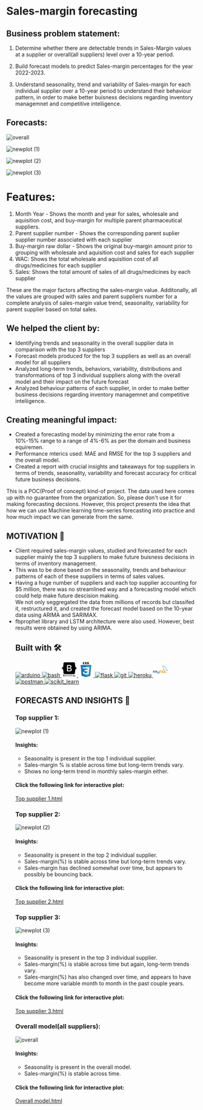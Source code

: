 # Sales-margin forecasting

## Business problem statement:

1. Determine whether there are detectable trends in Sales-Margin values at a supplier or overall(all suppliers) level over a 10-year period.

2. Build forecast models to predict Sales-margin percentages for the year 2022-2023.

3. Understand seasonality, trend and variability of Sales-margin for each individual supplier over a 10-year period to understand their 
behaviour pattern, in order to make better buisness decisions regarding inventory managemnet and competitive inteliigence.

## Forecasts:
![overall ](https://github.com/sagar61205/Buy-margin-forecast/assets/5305547/f1ff8ef7-3f5c-4f87-b732-02a2b19f8b00)

![newplot (1)](https://github.com/sagar61205/Buy-margin-forecast/assets/5305547/1a4481f4-9c66-46b9-a11f-67fdad064bd8)

![newplot (2)](https://github.com/sagar61205/Buy-margin-forecast/assets/5305547/e7ebfc50-1724-4fad-8f05-e2d12eaa157d)

![newplot (3)](https://github.com/sagar61205/Buy-margin-forecast/assets/5305547/aa6339a8-20b4-4f69-8741-e5de399fbaff)


# Features:
1.	Month Year - Shows the month and year for sales, wholesale and aquisition cost, and buy-margin for multiple parent pharmaceutical suppliers.
2.	Parent supplier number - Shows the corresponding parent suplier supplier number associated with each supplier
3.	Buy-margin raw dollar - Shows the original buy-margin amount prior to grouping with wholesale and aquisition cost and sales for each supplier
4.	WAC: Shows the total wholesale and aquisition cost of all drugs/medicines for each supplier
5.	Sales: Shows the total amount of sales of all drugs/medicines by each supplier
 
These are the major factors affecting the sales-margin value. Additonally, all the values are grouped with sales and parent suppliers number for 
a complete analysis of sales-margin value trend, seasonality, variability for parent supplier based on total sales.

## We helped the client by:

<UL>
<li>Identifying trends and seasonality in the overall supplier data in comparison with the top 3 suppliers
<li>Forecast models produced for the top 3 suppliers as well as an overall model for all suppliers
<li>Analyzed long-term trends, behaviors, variability, distributions and transformations of top 3 individual suppliers along with the overall model and 
their impact on the future forecast
<li>Analyzed behaviour patterns of each supplier, in order to make better business decisions regarding inventory managemnet and competitive inteliigence.</ul>

## Creating meaningful impact:

<ul>
<li>Created a forecasting model by minimizing the error rate from a 10%-15% range to a range of 4%-6% as per the domain and business equiremen.
<li>Performance mterics used: MAE and RMSE for the top 3 suppliers and the overall model.
<li>Created a report with crucial insights and takeaways for top suppliers in terms of trends, seasonality, variability and forecast accuracy for critical future business decisions. 
</ul>

This is a POC(Proof of concept) kind-of project. The data used here comes up with no guarantee from the organization. So, please don't use it for making forecasting decsions. However, this project presents the idea that how we can use Machine learning time-series forecasting into practice and how much impact we can generate from the same.

## MOTIVATION 💪
<ul><li>Client required sales-margin values, studied and forecasted for each supplier mainly the top 3 suppliers to make future buisness decisions in terms of inventory management. 
<li>This was to be done based on the seasonality, trends and behaviour patterns of each of these suppliers in terms of sales values. 
<li>Having a huge number of suppliers and each top supplier accounting for $5 million, there was no streamlined way and a forecasting model which could help make future descision making. <br/>
We not only seggregated the data from millions of records but classifed it, restructured it, and created the forecast model based on the 10-year data using ARIMA and SARIMAX.
<li> fbprophet library and LSTM architecture were also used. However, best results were obtained by using ARIMA.



## Built with 🛠️
<p align="left"> <a href="https://www.arduino.cc/" target="_blank"> <img src="https://cdn.worldvectorlogo.com/logos/arduino-1.svg" alt="arduino" width="40" height="40"/> </a> <a href="https://www.gnu.org/software/bash/" target="_blank"> <img src="https://www.vectorlogo.zone/logos/gnu_bash/gnu_bash-icon.svg" alt="bash" width="40" height="40"/> </a> <a href="https://getbootstrap.com" target="_blank"> <img src="https://raw.githubusercontent.com/devicons/devicon/master/icons/bootstrap/bootstrap-plain-wordmark.svg" alt="bootstrap" width="40" height="40"/> </a> <a href="https://www.w3schools.com/css/" target="_blank"> <img src="https://raw.githubusercontent.com/devicons/devicon/master/icons/css3/css3-original-wordmark.svg" alt="css3" width="40" height="40"/> </a><a href="https://flask.palletsprojects.com/" target="_blank"> <img src="https://www.vectorlogo.zone/logos/pocoo_flask/pocoo_flask-icon.svg" alt="flask" width="40" height="40"/> </a> <a href="https://git-scm.com/" target="_blank"> <img src="https://www.vectorlogo.zone/logos/git-scm/git-scm-icon.svg" alt="git" width="40" height="40"/> </a> <a href="https://heroku.com" target="_blank"> <img src="https://www.vectorlogo.zone/logos/heroku/heroku-icon.svg" alt="heroku" width="40" height="40"/> </a> <a href="https://www.mysql.com/" target="_blank"> <img src="https://raw.githubusercontent.com/devicons/devicon/master/icons/mysql/mysql-original-wordmark.svg" alt="mysql" width="40" height="40"/> </a><a href="https://postman.com" target="_blank"> <img src="https://www.vectorlogo.zone/logos/getpostman/getpostman-icon.svg" alt="postman" width="40" height="40"/> </a><a href="https://scikit-learn.org/" target="_blank"> <img src="https://upload.wikimedia.org/wikipedia/commons/0/05/Scikit_learn_logo_small.svg" alt="scikit_learn" width="40" height="40"/> </a></p>       


## FORECASTS AND INSIGHTS 🚀 
### Top supplier 1:
 ![newplot (1)](https://github.com/sagar61205/Buy-margin-forecast/assets/5305547/1a4481f4-9c66-46b9-a11f-67fdad064bd8)
 
#### Insights:
  <ul>
   <li>Seasonality is present in the top 1 individual supplier.
   <li>Sales-margin % is stable across time but long-term trends vary.
   <li>Shows no long-term trend in monthly sales-margin either.
  </ul>  

#### Click the following link for interactive plot:
[Top supplier 1.html](https://htmlpreview.github.io/?https://raw.githubusercontent.com/sagar61205/Sales-margin-forecast/main/Top%20supplier%201.html)
 

 ### Top supplier 2:
 ![newplot (2)](https://github.com/sagar61205/Buy-margin-forecast/assets/5305547/e7ebfc50-1724-4fad-8f05-e2d12eaa157d)
 
 #### Insights:
 
   <ul>
   <li>Seasonality is present in the top 2 individual supplier.
   <li>Sales-margin(%) is stable across time but long-term trends vary.
   <li>Sales-margin has declined somewhat over time, but appears to possibly be bouncing back.
  </ul>  

#### Click the following link for interactive plot:
[Top supplier 2.html](https://htmlpreview.github.io/?https://raw.githubusercontent.com/sagar61205/Sales-margin-forecast/main/Top%20supplier%202.html)
 
 ### Top supplier 3:
 ![newplot (3)](https://github.com/sagar61205/Buy-margin-forecast/assets/5305547/aa6339a8-20b4-4f69-8741-e5de399fbaff)

 #### Insights:
 
   <ul>
   <li>Seasonality is present in the top 3 individual supplier.
   <li>Sales-margin(%) is stable across time but again, long-term trends vary.
   <li>Sales-margin(%) has also changed over time, and appears to have become more variable month to month in the past couple years.

  </ul>   

  
#### Click the following link for interactive plot:
[Top supplier 3.html](https://htmlpreview.github.io/?https://raw.githubusercontent.com/sagar61205/Sales-margin-forecast/main/Top%20supplier%203.html)


 
### Overall model(all suppliers):
 ![overall ](https://github.com/sagar61205/Buy-margin-forecast/assets/5305547/f1ff8ef7-3f5c-4f87-b732-02a2b19f8b00)
 
 #### Insights:
 
   <ul>
   <li>Seasonality is present in the overall model.
   <li>Sales-margin(%) is stable across time.
  </ul>   
 

#### Click the following link for interactive plot:
[Overall model.html](https://htmlpreview.github.io/?https://raw.githubusercontent.com/sagar61205/Sales-margin-forecast/main/overall%20model.html)


